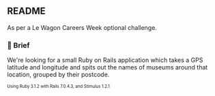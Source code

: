 ## README

As per a Le Wagon Careers Week optional challenge.

### :car: Brief
We're looking for a small Ruby on Rails application which takes a GPS latitude and longitude and spits out the names of museums around that location, grouped by their postcode.

<sub><sup>Using Ruby 3.1.2 with Rails 7.0.4.3, and Stimulus 1.2.1</sup></sub>
